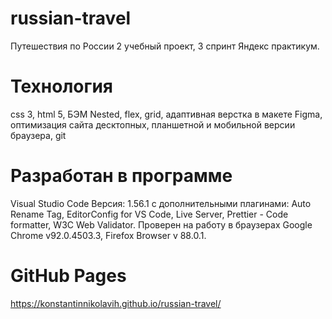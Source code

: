 # russian-travel
Путешествия по России 2 учебный проект, 3 спринт Яндекс практикум.

# Технология
css 3, html 5, БЭМ Nested, flex, grid, адаптивная верстка в макете Figma,
оптимизация сайта десктопных, планшетной и мобильной версии браузера, git

# Разработан в программе
Visual Studio Code Версия: 1.56.1 с дополнительными плагинами: Auto Rename Tag, EditorConfig for VS Code, Live Server, Prettier - Code formatter, W3C Web Validator. Проверен на работу в браузерах Google Chrome v92.0.4503.3, Firefox Browser v 88.0.1.

# GitHub Pages
 https://konstantinnikolavih.github.io/russian-travel/
